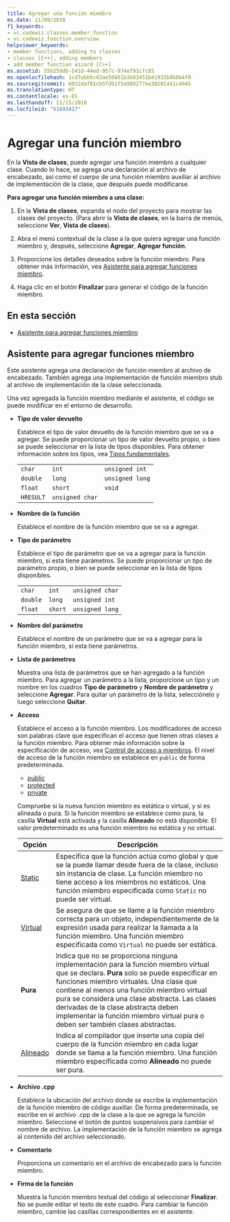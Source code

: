 ```yaml
---
title: Agregar una función miembro
ms.date: 11/09/2018
f1_keywords:
- vc.codewiz.classes.member.function
- vc.codewiz.function.overview
helpviewer_keywords:
- member functions, adding to classes
- classes [C++], adding members
- add member function wizard [C++]
ms.assetid: 55b25ddb-541d-44ed-957c-974ef91cfc85
ms.openlocfilehash: 1cd7abbbc43ae56861b3b83451b41933b8b0b4f0
ms.sourcegitcommit: b032daf81cb5fdb1f5a988277ee30201441c4945
ms.translationtype: HT
ms.contentlocale: es-ES
ms.lasthandoff: 11/15/2018
ms.locfileid: "51693417"
---
```

# <a name="add-a-member-function"></a>Agregar una función miembro

En la **Vista de clases**, puede agregar una función miembro a cualquier clase. Cuando lo hace, se agrega una declaración al archivo de encabezado, así como el cuerpo de una función miembro auxiliar al archivo de implementación de la clase, que después puede modificarse.

**Para agregar una función miembro a una clase:**

1. En la **Vista de clases**, expanda el nodo del proyecto para mostrar las clases del proyecto. (Para abrir la **Vista de clases**, en la barra de menús, seleccione **Ver**, **Vista de clases**).

1. Abra el menú contextual de la clase a la que quiera agregar una función miembro y, después, seleccione **Agregar**, **Agregar función**.

1. Proporcione los detalles deseados sobre la función miembro. Para obtener más información, vea [Asistente para agregar funciones miembro](#add-member-function-wizard).

1. Haga clic en el botón **Finalizar** para generar el código de la función miembro.

## <a name="in-this-section"></a>En esta sección

- [Asistente para agregar funciones miembro](#add-member-function-wizard)

## <a name="add-member-function-wizard"></a>Asistente para agregar funciones miembro

Este asistente agrega una declaración de función miembro al archivo de encabezado. También agrega una implementación de función miembro stub al archivo de implementación de la clase seleccionada.

Una vez agregada la función miembro mediante el asistente, el código se puede modificar en el entorno de desarrollo.

- **Tipo de valor devuelto**

  Establece el tipo de valor devuelto de la función miembro que se va a agregar. Se puede proporcionar un tipo de valor devuelto propio, o bien se puede seleccionar en la lista de tipos disponibles. Para obtener información sobre los tipos, vea [Tipos fundamentales](../cpp/fundamental-types-cpp.md).

  | | | |
  |---|---|---|
  | `char` | `int` | `unsigned int` |
  | `double` | `long` | `unsigned long` |
  | `float` | `short` | `void` |
  | `HRESULT` | `unsigned char` | |

- **Nombre de la función**

  Establece el nombre de la función miembro que se va a agregar.

- **Tipo de parámetro**

  Establece el tipo de parámetro que se va a agregar para la función miembro, si esta tiene parámetros. Se puede proporcionar un tipo de parámetro propio, o bien se puede seleccionar en la lista de tipos disponibles.

  | | | |
  |---|---|---|
  | `char` | `int` | `unsigned char` |
  | `double` | `long` | `unsigned int` |
  | `float` | `short` | `unsigned long` |

- **Nombre del parámetro**

  Establece el nombre de un parámetro que se va a agregar para la función miembro, si esta tiene parámetros.

- **Lista de parámetros**

  Muestra una lista de parámetros que se han agregado a la función miembro. Para agregar un parámetro a la lista, proporcione un tipo y un nombre en los cuadros **Tipo de parámetro** y **Nombre de parámetro** y seleccione **Agregar**. Para quitar un parámetro de la lista, selecciónelo y luego seleccione **Quitar**.

- **Acceso**

  Establece el acceso a la función miembro. Los modificadores de acceso son palabras clave que especifican el acceso que tienen otras clases a la función miembro. Para obtener más información sobre la especificación de acceso, vea [Control de acceso a miembros](../cpp/member-access-control-cpp.md). El nivel de acceso de la función miembro se establece en `public` de forma predeterminada.

  - [public](../cpp/public-cpp.md)
  - [protected](../cpp/protected-cpp.md)
  - [private](../cpp/private-cpp.md)

  Compruebe si la nueva función miembro es estática o virtual, y si es alineada o pura. Si la función miembro se establece como pura, la casilla **Virtual** está activada y la casilla **Alineado** no está disponible. El valor predeterminado es una función miembro no estática y no virtual.

  | Opción | Descripción |
  |--------|-------------|
  | [Static](../cpp/storage-classes-cpp.md) |  Especifica que la función actúa como global y que se la puede llamar desde fuera de la clase, incluso sin instancia de clase. La función miembro no tiene acceso a los miembros no estáticos. Una función miembro especificada como `Static` no puede ser virtual. |
  | [Virtual](../cpp/virtual-cpp.md) | Se asegura de que se llame a la función miembro correcta para un objeto, independientemente de la expresión usada para realizar la llamada a la función miembro. Una función miembro especificada como `Virtual` no puede ser estática. |
  | **Pura** | Indica que no se proporciona ninguna implementación para la función miembro virtual que se declara. **Pura** solo se puede especificar en funciones miembro virtuales. Una clase que contiene al menos una función miembro virtual pura se considera una clase abstracta. Las clases derivadas de la clase abstracta deben implementar la función miembro virtual pura o deben ser también clases abstractas. |
  | [Alineado](../cpp/inline-functions-cpp.md) | Indica al compilador que inserte una copia del cuerpo de la función miembro en cada lugar donde se llama a la función miembro. Una función miembro especificada como **Alineado** no puede ser pura. |

- **Archivo .cpp**

  Establece la ubicación del archivo donde se escribe la implementación de la función miembro de código auxiliar. De forma predeterminada, se escribe en el archivo .cpp de la clase a la que se agrega la función miembro. Seleccione el botón de puntos suspensivos para cambiar el nombre de archivo. La implementación de la función miembro se agrega al contenido del archivo seleccionado.

- **Comentario**

  Proporciona un comentario en el archivo de encabezado para la función miembro.

- **Firma de la función**

  Muestra la función miembro textual del código al seleccionar **Finalizar**. No se puede editar el texto de este cuadro. Para cambiar la función miembro, cambie las casillas correspondientes en el asistente.
